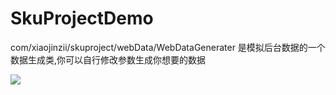 # SkuProjectDemo

com/xiaojinzii/skuproject/webData/WebDataGenerater
是模拟后台数据的一个数据生成类,你可以自行修改参数生成你想要的数据

<img src="./imgs/1.gif" />
